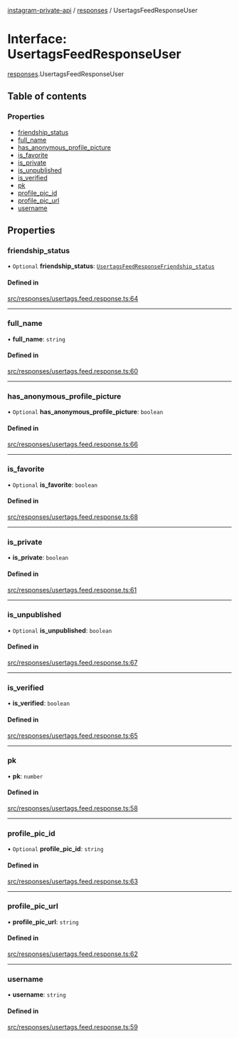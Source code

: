 [instagram-private-api](../../README.md) / [responses](../../modules/responses.md) / UsertagsFeedResponseUser

# Interface: UsertagsFeedResponseUser

[responses](../../modules/responses.md).UsertagsFeedResponseUser

## Table of contents

### Properties

- [friendship\_status](UsertagsFeedResponseUser.md#friendship_status)
- [full\_name](UsertagsFeedResponseUser.md#full_name)
- [has\_anonymous\_profile\_picture](UsertagsFeedResponseUser.md#has_anonymous_profile_picture)
- [is\_favorite](UsertagsFeedResponseUser.md#is_favorite)
- [is\_private](UsertagsFeedResponseUser.md#is_private)
- [is\_unpublished](UsertagsFeedResponseUser.md#is_unpublished)
- [is\_verified](UsertagsFeedResponseUser.md#is_verified)
- [pk](UsertagsFeedResponseUser.md#pk)
- [profile\_pic\_id](UsertagsFeedResponseUser.md#profile_pic_id)
- [profile\_pic\_url](UsertagsFeedResponseUser.md#profile_pic_url)
- [username](UsertagsFeedResponseUser.md#username)

## Properties

### friendship\_status

• `Optional` **friendship\_status**: [`UsertagsFeedResponseFriendship_status`](UsertagsFeedResponseFriendship_status.md)

#### Defined in

[src/responses/usertags.feed.response.ts:64](https://github.com/Nerixyz/instagram-private-api/blob/4971f34/src/responses/usertags.feed.response.ts#L64)

___

### full\_name

• **full\_name**: `string`

#### Defined in

[src/responses/usertags.feed.response.ts:60](https://github.com/Nerixyz/instagram-private-api/blob/4971f34/src/responses/usertags.feed.response.ts#L60)

___

### has\_anonymous\_profile\_picture

• `Optional` **has\_anonymous\_profile\_picture**: `boolean`

#### Defined in

[src/responses/usertags.feed.response.ts:66](https://github.com/Nerixyz/instagram-private-api/blob/4971f34/src/responses/usertags.feed.response.ts#L66)

___

### is\_favorite

• `Optional` **is\_favorite**: `boolean`

#### Defined in

[src/responses/usertags.feed.response.ts:68](https://github.com/Nerixyz/instagram-private-api/blob/4971f34/src/responses/usertags.feed.response.ts#L68)

___

### is\_private

• **is\_private**: `boolean`

#### Defined in

[src/responses/usertags.feed.response.ts:61](https://github.com/Nerixyz/instagram-private-api/blob/4971f34/src/responses/usertags.feed.response.ts#L61)

___

### is\_unpublished

• `Optional` **is\_unpublished**: `boolean`

#### Defined in

[src/responses/usertags.feed.response.ts:67](https://github.com/Nerixyz/instagram-private-api/blob/4971f34/src/responses/usertags.feed.response.ts#L67)

___

### is\_verified

• **is\_verified**: `boolean`

#### Defined in

[src/responses/usertags.feed.response.ts:65](https://github.com/Nerixyz/instagram-private-api/blob/4971f34/src/responses/usertags.feed.response.ts#L65)

___

### pk

• **pk**: `number`

#### Defined in

[src/responses/usertags.feed.response.ts:58](https://github.com/Nerixyz/instagram-private-api/blob/4971f34/src/responses/usertags.feed.response.ts#L58)

___

### profile\_pic\_id

• `Optional` **profile\_pic\_id**: `string`

#### Defined in

[src/responses/usertags.feed.response.ts:63](https://github.com/Nerixyz/instagram-private-api/blob/4971f34/src/responses/usertags.feed.response.ts#L63)

___

### profile\_pic\_url

• **profile\_pic\_url**: `string`

#### Defined in

[src/responses/usertags.feed.response.ts:62](https://github.com/Nerixyz/instagram-private-api/blob/4971f34/src/responses/usertags.feed.response.ts#L62)

___

### username

• **username**: `string`

#### Defined in

[src/responses/usertags.feed.response.ts:59](https://github.com/Nerixyz/instagram-private-api/blob/4971f34/src/responses/usertags.feed.response.ts#L59)
